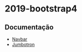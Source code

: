 # 2019-bootstrap4

## Documentação

* [Navbar](https://getbootstrap.com/docs/4.0/components/navbar/)
* [Jumbotron](https://getbootstrap.com/docs/4.0/components/jumbotron/)